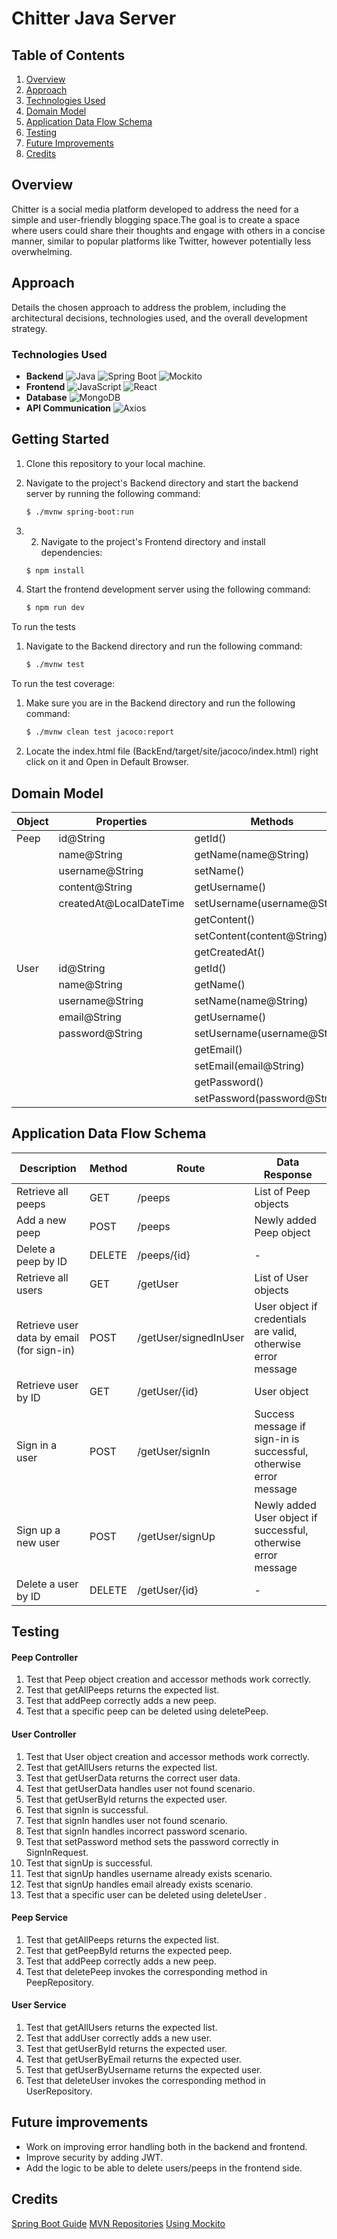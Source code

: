 # Chitter Java Server

## Table of Contents
1. [Overview](#overview)
2. [Approach](#approach)
3. [Technologies Used](#technologies-used)
4. [Domain Model](#domain-model)
5. [Application Data Flow Schema](#application-data-flow-schema)
6. [Testing](#testing)
7. [Future Improvements](#future-improvements)
8. [Credits](#credits)

## Overview
Chitter is a social media platform developed to address the need for a simple and user-friendly blogging space.The goal is to create a space where users could share their thoughts and engage with others in a concise manner, similar to popular platforms like Twitter, however potentially less overwhelming.

## Approach
Details the chosen approach to address the problem, including the architectural decisions, technologies used, and the overall development strategy.


### Technologies Used
- **Backend**
![Java](https://img.shields.io/badge/Java-ED8B00?style=for-the-badge&logo=openjdk&logoColor=white)
![Spring Boot](https://img.shields.io/badge/Spring-6DB33F?style=for-the-badge&logo=spring&logoColor=white)
![Mockito](https://img.shields.io/badge/Mockito-78a63d?style=for-the-badge)
- **Frontend**
![JavaScript](https://img.shields.io/badge/JavaScript-323330?style=for-the-badge&logo=javascript&logoColor=F7DF1E)
![React](https://img.shields.io/badge/React-20232A?style=for-the-badge&logo=react&logoColor=61DAFB)
- **Database**
![MongoDB](https://img.shields.io/badge/MongoDB-4EA94B?style=for-the-badge&logo=mongodb&logoColor=white)
- **API Communication**
![Axios](https://img.shields.io/badge/axios-007ACC?style=for-the-badge&logo=axios&logoColor=white)

## Getting Started

1. Clone this repository to your local machine.

2. Navigate to the project's Backend directory and start the backend server by running the following command:
   ```sh
   $ ./mvnw spring-boot:run
   ```
   
3. 2. Navigate to the project's Frontend directory and install dependencies:
   ```sh
   $ npm install
   ```

4. Start the frontend development server using the following command:
   ```sh
   $ npm run dev
   ```

To run the tests 
1. Navigate to the Backend directory and run the following command:
   ```sh
   $ ./mvnw test
   ```

To run the test coverage:
1. Make sure you are in the Backend directory and run the following command:
   ```sh
   $ ./mvnw clean test jacoco:report
   ```
2. Locate the index.html file (BackEnd/target/site/jacoco/index.html) right click on it and Open in Default Browser.

## Domain Model
| Object | Properties              | Methods                      | Output        |
|--------|-------------------------|------------------------------|---------------|
| Peep   | id@String               | getId()                      | String        |
|        | name@String             | getName(name@String)         | String        |
|        | username@String         | setName()                    | Void          |
|        | content@String          | getUsername()                | String        |
|        | createdAt@LocalDateTime | setUsername(username@String) | Void          |
|        |                         | getContent()                 | String        |
|        |                         | setContent(content@String)   | Void          |
|        |                         | getCreatedAt()               | LocalDateTime |
| User   | id@String               | getId()                      | String        |
|        | name@String             | getName()                    | String        |
|        | username@String         | setName(name@String)         | Void          |
|        | email@String            | getUsername()                | String        |
|        | password@String         | setUsername(username@String) | Void          |
|        |                         | getEmail()                   | String        |
|        |                         | setEmail(email@String)       | Void          |
|        |                         | getPassword()                | String        |
|        |                         | setPassword(password@String) | Void          |

## Application Data Flow Schema
| Description                                   | Method | Route                 | Data Response                                                     |
|-----------------------------------------------|--------|-----------------------|-------------------------------------------------------------------|
| Retrieve all peeps                            | GET    | /peeps                | List of Peep objects                                              |
| Add a new peep                                | POST   | /peeps                | Newly added Peep object                                           |
| Delete a peep by ID                           | DELETE | /peeps/{id}           | -                                                                 |
| Retrieve all users                            | GET    | /getUser              | List of User objects                                              |
| Retrieve user data by email (for sign-in)     | POST   | /getUser/signedInUser | User object if credentials are valid, otherwise error message     |
| Retrieve user by ID                           | GET    | /getUser/{id}         | User object                                                       |
| Sign in a user                                | POST   | /getUser/signIn       | Success message if sign-in is successful, otherwise error message |
| Sign up a new user                            | POST   | /getUser/signUp       | Newly added User object if successful, otherwise error message    |
| Delete a user by ID                           | DELETE | /getUser/{id}         | -                                                                 |


## Testing
#### Peep Controller
1. Test that Peep object creation and accessor methods work correctly.
2. Test that getAllPeeps returns the expected list.
3. Test that addPeep correctly adds a new peep.
4. Test that a specific peep can be deleted using deletePeep.

#### User Controller
1. Test that User object creation and accessor methods work correctly.
2. Test that getAllUsers returns the expected list.
3. Test that getUserData returns the correct user data.
4. Test that getUserData handles user not found scenario.
5. Test that getUserById returns the expected user.
6. Test that signIn is successful.
7. Test that signIn handles user not found scenario.
8. Test that signIn handles incorrect password scenario.
9. Test that setPassword method sets the password correctly in SignInRequest.
10. Test that signUp is successful.
11. Test that signUp handles username already exists scenario.
12. Test that signUp handles email already exists scenario.
13. Test that a specific user can be deleted using deleteUser .

#### Peep Service
1. Test that getAllPeeps returns the expected list.
2. Test that getPeepById returns the expected peep.
3. Test that addPeep correctly adds a new peep.
4. Test that deletePeep invokes the corresponding method in PeepRepository.

#### User Service
1. Test that getAllUsers returns the expected list.
2. Test that addUser correctly adds a new user.
3. Test that getUserById returns the expected user.
4. Test that getUserByEmail returns the expected user.
5. Test that getUserByUsername returns the expected user.
6. Test that deleteUser invokes the corresponding method in UserRepository.

## Future improvements
- Work on improving error handling both in the backend and frontend.
- Improve security by adding JWT.
- Add the logic to be able to delete users/peeps in the frontend side.

## Credits
[Spring Boot Guide](https://spring.io/guides/gs/spring-boot/)
[MVN Repositories](https://mvnrepository.com/)
[Using Mockito](https://www.vogella.com/tutorials/Mockito/article.html)